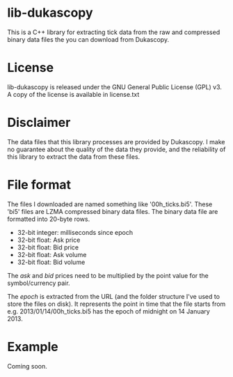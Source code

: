 lib-dukascopy
=============
This is a C++ library for extracting tick data from the raw and compressed
binary data files the you can download from Dukascopy.

License
=======
lib-dukascopy is released under the GNU General Public License (GPL) v3. A
copy of the license is available in license.txt


Disclaimer
==========
The data files that this library processes are provided by Dukascopy. I make
no guarantee about the quality of the data they provide, and the reliability 
of this library to extract the data from these files.


File format
===========
The files I downloaded are named something like '00h_ticks.bi5'. These 'bi5'
files are LZMA compressed binary data files. The binary data file are formatted
into 20-byte rows. 

* 32-bit integer: milliseconds since epoch
* 32-bit float: Ask price
* 32-bit float: Bid price
* 32-bit float: Ask volume
* 32-bit float: Bid volume

The *ask* and *bid* prices need to be multiplied by the point value for the 
symbol/currency pair.

The *epoch* is extracted from the URL (and the folder structure I've used to 
store the files on disk). It represents the point in time that the file starts
from e.g. 2013/01/14/00h_ticks.bi5 has the epoch of midnight on 14 January 2013.

Example
=======

Coming soon.






